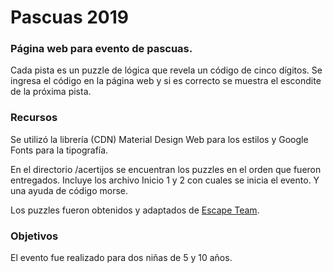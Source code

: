 # Pascuas 2019

### Página web para evento de pascuas. 

Cada pista es un puzzle de lógica que revela un código de cinco dígitos. Se ingresa el código en la página web y si es correcto se muestra el escondite de la próxima pista.

### Recursos

Se utilizó la librería (CDN) Material Design Web para los estilos y Google Fonts para la tipografía.

En el directorio /acertijos se encuentran los puzzles en el orden que fueron entregados. Incluye los archivo Inicio 1 y 2 con cuales se inicia el evento. Y una ayuda de código morse.

Los puzzles fueron obtenidos y adaptados de [Escape Team](https://www.escape-team.com/).

### Objetivos

El evento fue realizado para dos niñas de 5 y 10 años.
